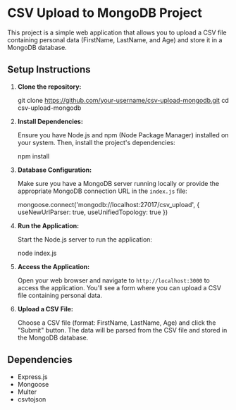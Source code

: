 # CSV Upload to MongoDB Project

This project is a simple web application that allows you to upload a CSV file containing personal data (FirstName, LastName, and Age) and store it in a MongoDB database.

## Setup Instructions

1. **Clone the repository:**


   git clone https://github.com/your-username/csv-upload-mongodb.git
   cd csv-upload-mongodb
  

2. **Install Dependencies:**

   Ensure you have Node.js and npm (Node Package Manager) installed on your system. Then, install the project's dependencies:


   npm install


3. **Database Configuration:**

   Make sure you have a MongoDB server running locally or provide the appropriate MongoDB connection URL in the `index.js` file:


   mongoose.connect('mongodb://localhost:27017/csv_upload', {
     useNewUrlParser: true,
     useUnifiedTopology: true
   })
 

4. **Run the Application:**

   Start the Node.js server to run the application:

 
   node index.js


5. **Access the Application:**

   Open your web browser and navigate to `http://localhost:3000` to access the application. You'll see a form where you can upload a CSV file containing personal data.

6. **Upload a CSV File:**

   Choose a CSV file (format: FirstName, LastName, Age) and click the "Submit" button. The data will be parsed from the CSV file and stored in the MongoDB database.

## Dependencies

- Express.js
- Mongoose
- Multer
- csvtojson

